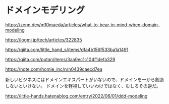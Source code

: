 # ドメインモデリング

https://zenn.dev/m10maeda/articles/what-to-bear-in-mind-when-domain-modeling

https://logmi.jp/tech/articles/322835

https://qiita.com/little_hand_s/items/dfa4b156f533ba1a1491

https://qiita.com/putan/items/3aa0ec1c104f1defa329

https://note.com/homie_inc/n/n0439caecd7ea

新しいビジネスにはドメインエキスパートがいないので、ドメインを一から創造しないといけない。
ドメインを軽視していいわけではなく、むしろその逆だ。

https://little-hands.hatenablog.com/entry/2022/06/01/ddd-modeling
